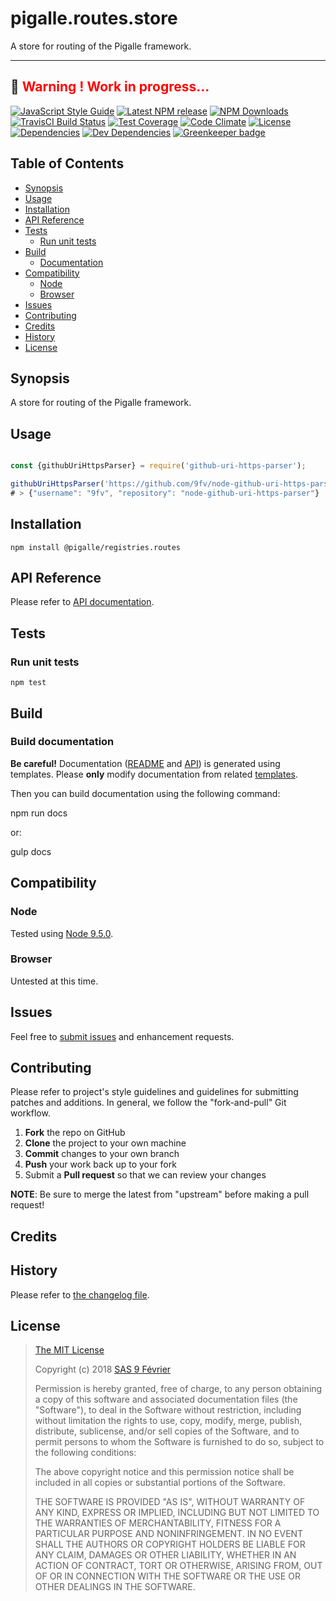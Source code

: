 [npm-badge]: https://img.shields.io/npm/v/@pigalle/registries.routes.svg
[npm-badge-url]: https://www.npmjs.com/package/@pigalle/registries.routes
[npm-downloads-badge]: https://img.shields.io/npm/dt/@pigalle/registries.routes.svg
[npm-downloads-url]: https://npmjs.org/package/@pigalle/registries.routes
[travis-badge]: https://img.shields.io/travis/pigalle-io/pigalle.routes.store/master.svg?label=TravisCI
[travis-badge-url]: https://travis-ci.org/pigalle-io/pigalle.routes.store
[circle-badge]: https://circleci.com/gh/pigalle-io/pigalle.routes.store/tree/master.svg?style=svg&circle-token=
[circle-badge-url]: https://circleci.com/gh/pigalle-io/pigalle.routes.store/tree/master
[coveralls-badge]: https://coveralls.io/repos/github/pigalle-io/pigalle.routes.store/badge.svg?branch=master
[coveralls-badge-url]: https://coveralls.io/github/pigalle-io/pigalle.routes.store?branch=master
[codeclimate-badge]: https://img.shields.io/codeclimate/github/pigalle-io/pigalle.routes.store.svg
[codeclimate-badge-url]: https://codeclimate.com/github/pigalle-io/pigalle.routes.store
[ember-observer-badge]: http://emberobserver.com/badges/pigalle.routes.store.svg
[ember-observer-badge-url]: http://emberobserver.com/addons/pigalle.routes.store
[license-badge]: https://img.shields.io/npm/l/@pigalle/registries.routes.svg
[license-badge-url]: LICENSE.md
[dependencies-badge]: https://img.shields.io/david/pigalle-io/pigalle.routes.store.svg
[dependencies-badge-url]: https://david-dm.org/pigalle-io/pigalle.routes.store
[devDependencies-badge]: https://img.shields.io/david/dev/pigalle-io/pigalle.routes.store.svg
[devDependencies-badge-url]: https://david-dm.org/pigalle-io/pigalle.routes.store#info=devDependencies
[greenkeeper-badge]: https://badges.greenkeeper.io/pigalle-io/pigalle.routes.store.svg
[greenkeeper-badge-url]: https://greenkeeper.io/
[standardjs-badge]: https://img.shields.io/badge/code_style-standard-brightgreen.svg
[standardjs-badge-url]: https://standardjs.com


# pigalle.routes.store

A store for routing of the Pigalle framework.


---
&#x1F34E; <span style="color:red">**__Warning !__ Work in progress...**</span>
---


[![JavaScript Style Guide][standardjs-badge]][standardjs-badge-url]
[![Latest NPM release][npm-badge]][npm-badge-url]
[![NPM Downloads][npm-downloads-badge]][npm-downloads-url]
[![TravisCI Build Status][travis-badge]][travis-badge-url]
[![Test Coverage][coveralls-badge]][coveralls-badge-url]
[![Code Climate][codeclimate-badge]][codeclimate-badge-url]
[![License][license-badge]][license-badge-url]
[![Dependencies][dependencies-badge]][dependencies-badge-url] 
[![Dev Dependencies][devDependencies-badge]][devDependencies-badge-url]
[![Greenkeeper badge][greenkeeper-badge]][greenkeeper-badge-url]

## Table of Contents

* [Synopsis](#synopsis)
* [Usage](#usage)
* [Installation](#installation)
* [API Reference](#api-reference)
* [Tests](#tests)
  * [Run unit tests](#tests_run-unit-tests)
* [Build](#build)
  * [Documentation](#build-documentation)
* [Compatibility](#compatibility)
  * [Node](#compatibility_node)
  * [Browser](#compatibility_browser)
* [Issues](#issues)
* [Contributing](#contributing)
* [Credits](#credits)
* [History](#history)
* [License](#license)

## <a name="synopsis"> Synopsis

A store for routing of the Pigalle framework.

## <a name="usage"> Usage

```javascript

const {githubUriHttpsParser} = require('github-uri-https-parser');

githubUriHttpsParser('https://github.com/9fv/node-github-uri-https-parser');
# > {"username": "9fv", "repository": "node-github-uri-https-parser"}

```

## <a name="installation"> Installation

    npm install @pigalle/registries.routes

## <a name="api-reference"> API Reference

Please refer to [API documentation](docs/API.md).

## <a name="test"> Tests

### <a name="tests_run-unit-tests"> Run unit tests

    npm test
    
## <a name="build"> Build

### <a name="build-documentation"> Build documentation

**Be careful!** Documentation ([README](README.md) and [API](docs/API.md)) is generated using templates. Please **only** modify documentation from related [templates](./.templates).

Then you can build documentation using the following command:

   npm run docs
   
or:

   gulp docs


## <a name="compatibility"> Compatibility

### <a name="compatibility_node"> Node

Tested using [Node 9.5.0](https://nodejs.org/dist/v9.5.0/docs/api/).

### <a name="compatibility_browser"> Browser

Untested at this time.

## <a name="issues"> Issues

Feel free to [submit issues](https://github.com/pigalle-io/pigalle.routes.store/issues) and enhancement requests.

## <a name="contributing"> Contributing

Please refer to project's style guidelines and guidelines for submitting patches and additions. In general, we follow the "fork-and-pull" Git workflow.

 1. **Fork** the repo on GitHub
 2. **Clone** the project to your own machine
 3. **Commit** changes to your own branch
 4. **Push** your work back up to your fork
 5. Submit a **Pull request** so that we can review your changes

**NOTE**: Be sure to merge the latest from "upstream" before making a pull request!

## <a name="credits"> Credits


## <a name="history"> History

Please refer to [the changelog file](docs/CHANGELOG.md).

## <a name="license"> License

>
> [The MIT License](https://opensource.org/licenses/MIT)
>
> Copyright (c) 2018 [SAS 9 Février](https://9fevrier.com/)
>
> Permission is hereby granted, free of charge, to any person obtaining a copy
> of this software and associated documentation files (the "Software"), to deal
> in the Software without restriction, including without limitation the rights
> to use, copy, modify, merge, publish, distribute, sublicense, and/or sell
> copies of the Software, and to permit persons to whom the Software is
> furnished to do so, subject to the following conditions:
>
> The above copyright notice and this permission notice shall be included in all
> copies or substantial portions of the Software.
>
> THE SOFTWARE IS PROVIDED "AS IS", WITHOUT WARRANTY OF ANY KIND, EXPRESS OR
> IMPLIED, INCLUDING BUT NOT LIMITED TO THE WARRANTIES OF MERCHANTABILITY,
> FITNESS FOR A PARTICULAR PURPOSE AND NONINFRINGEMENT. IN NO EVENT SHALL THE
>AUTHORS OR COPYRIGHT HOLDERS BE LIABLE FOR ANY CLAIM, DAMAGES OR OTHER
> LIABILITY, WHETHER IN AN ACTION OF CONTRACT, TORT OR OTHERWISE, ARISING FROM,
> OUT OF OR IN CONNECTION WITH THE SOFTWARE OR THE USE OR OTHER DEALINGS IN THE
> SOFTWARE.
>
